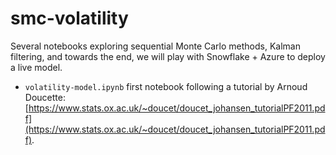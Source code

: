 # smc-volatility
Several notebooks exploring sequential Monte Carlo methods,
Kalman filtering, and towards the end, we will play
with Snowflake + Azure to deploy a live model.

- `volatility-model.ipynb` first notebook following a tutorial by Arnoud Doucette:
[https://www.stats.ox.ac.uk/~doucet/doucet_johansen_tutorialPF2011.pdf](https://www.stats.ox.ac.uk/~doucet/doucet_johansen_tutorialPF2011.pdf).
